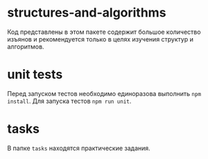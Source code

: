 # structures-and-algorithms
Код представлены в этом пакете содержит большое количество изъянов и рекомендуется только в целях изучения структур и алгоритмов.

# unit tests
Перед запуском тестов необходимо единоразова выполнить ```npm install```.
Для запуска тестов ```npm run unit```.

# tasks
В папке ```tasks``` находятся практические задания.
